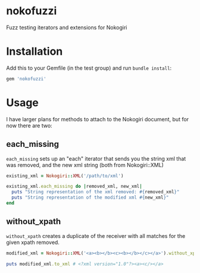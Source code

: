 nokofuzzi
=========

Fuzz testing iterators and extensions for Nokogiri

# Installation

Add this to your Gemfile (in the test group) and run `bundle install`:

``` ruby
gem 'nokofuzzi'
```

# Usage

I have larger plans for methods to attach to the Nokogiri document, but for now there are two:

## each_missing
`each_missing` sets up an "each" iterator that sends you the string xml that was removed, and the new xml string (both from Nokogiri::XML)

``` ruby
existing_xml = Nokogiri::XML('/path/to/xml')

existing_xml.each_missing do |removed_xml, new_xml|
  puts "String representation of the xml removed: #{removed_xml}"
  puts "String representation of the modified xml #{new_xml}"
end
```

## without_xpath
`without_xpath` creates a duplicate of the receiver with all matches for the given xpath removed.

``` ruby
modified_xml = Nokogiri::XML('<a><b></b><c><b></b></c></a>').without_xpath('//b')

puts modified_xml.to_xml # <?xml version="1.0"?><a><c/></a>
```
